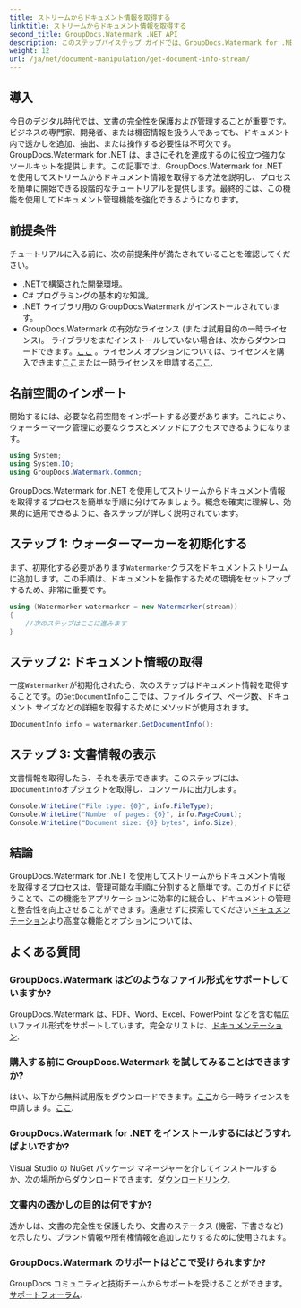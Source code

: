 ```yaml
---
title: ストリームからドキュメント情報を取得する
linktitle: ストリームからドキュメント情報を取得する
second_title: GroupDocs.Watermark .NET API
description: このステップバイステップ ガイドでは、GroupDocs.Watermark for .NET を使用してストリームからドキュメント情報を取得する方法を学習します。ドキュメント管理機能を簡単に。
weight: 12
url: /ja/net/document-manipulation/get-document-info-stream/
---
```

## 導入
今日のデジタル時代では、文書の完全性を保護および管理することが重要です。ビジネスの専門家、開発者、または機密情報を扱う人であっても、ドキュメント内で透かしを追加、抽出、または操作する必要性は不可欠です。 GroupDocs.Watermark for .NET は、まさにそれを達成するのに役立つ強力なツールキットを提供します。この記事では、GroupDocs.Watermark for .NET を使用してストリームからドキュメント情報を取得する方法を説明し、プロセスを簡単に開始できる段階的なチュートリアルを提供します。最終的には、この機能を使用してドキュメント管理機能を強化できるようになります。
## 前提条件
チュートリアルに入る前に、次の前提条件が満たされていることを確認してください。
- .NETで構築された開発環境。
- C# プログラミングの基本的な知識。
- .NET ライブラリ用の GroupDocs.Watermark がインストールされています。
- GroupDocs.Watermark の有効なライセンス (または試用目的の一時ライセンス)。
ライブラリをまだインストールしていない場合は、次からダウンロードできます。[ここ](https://releases.groupdocs.com/Watermark/net/) 。ライセンス オプションについては、ライセンスを購入できます[ここ](https://purchase.groupdocs.com/buy)または一時ライセンスを申請する[ここ](https://purchase.groupdocs.com/temporary-license/).
## 名前空間のインポート
開始するには、必要な名前空間をインポートする必要があります。これにより、ウォーターマーク管理に必要なクラスとメソッドにアクセスできるようになります。
```csharp
using System;
using System.IO;
using GroupDocs.Watermark.Common;
```
GroupDocs.Watermark for .NET を使用してストリームからドキュメント情報を取得するプロセスを簡単な手順に分けてみましょう。概念を確実に理解し、効果的に適用できるように、各ステップが詳しく説明されています。
## ステップ 1: ウォーターマーカーを初期化する
まず、初期化する必要があります`Watermarker`クラスをドキュメントストリームに追加します。この手順は、ドキュメントを操作するための環境をセットアップするため、非常に重要です。
```csharp
using (Watermarker watermarker = new Watermarker(stream))
{
    //次のステップはここに進みます
}
```
## ステップ 2: ドキュメント情報の取得
一度`Watermarker`が初期化されたら、次のステップはドキュメント情報を取得することです。の`GetDocumentInfo`ここでは、ファイル タイプ、ページ数、ドキュメント サイズなどの詳細を取得するためにメソッドが使用されます。
```csharp
IDocumentInfo info = watermarker.GetDocumentInfo();
```
## ステップ 3: 文書情報の表示
文書情報を取得したら、それを表示できます。このステップには、`IDocumentInfo`オブジェクトを取得し、コンソールに出力します。
```csharp
Console.WriteLine("File type: {0}", info.FileType);
Console.WriteLine("Number of pages: {0}", info.PageCount);
Console.WriteLine("Document size: {0} bytes", info.Size);
```

## 結論
 GroupDocs.Watermark for .NET を使用してストリームからドキュメント情報を取得するプロセスは、管理可能な手順に分割すると簡単です。このガイドに従うことで、この機能をアプリケーションに効率的に統合し、ドキュメントの管理と整合性を向上させることができます。遠慮せずに探索してください[ドキュメンテーション](https://tutorials.groupdocs.com/Watermark/net/)より高度な機能とオプションについては、
## よくある質問
### GroupDocs.Watermark はどのようなファイル形式をサポートしていますか?
 GroupDocs.Watermark は、PDF、Word、Excel、PowerPoint などを含む幅広いファイル形式をサポートしています。完全なリストは、[ドキュメンテーション](https://tutorials.groupdocs.com/Watermark/net/).
### 購入する前に GroupDocs.Watermark を試してみることはできますか?
はい、以下から無料試用版をダウンロードできます。[ここ](https://releases.groupdocs.com/)から一時ライセンスを申請します。[ここ](https://purchase.groupdocs.com/temporary-license/).
### GroupDocs.Watermark for .NET をインストールするにはどうすればよいですか?
 Visual Studio の NuGet パッケージ マネージャーを介してインストールするか、次の場所からダウンロードできます。[ダウンロードリンク](https://releases.groupdocs.com/Watermark/net/).
### 文書内の透かしの目的は何ですか?
透かしは、文書の完全性を保護したり、文書のステータス (機密、下書きなど) を示したり、ブランド情報や所有権情報を追加したりするために使用されます。
### GroupDocs.Watermark のサポートはどこで受けられますか?
 GroupDocs コミュニティと技術チームからサポートを受けることができます。[サポートフォーラム](https://forum.groupdocs.com/c/watermark/19).